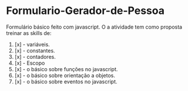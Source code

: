 # Formulario-Gerador-de-Pessoa
Formulário básico feito com javascript. O a atividade tem como proposta treinar as skills de:

1. [x] - variáveis.
1. [x] - constantes.
1. [x] - contadores.
1. [x] - Escopo
1. [x] - o básico sobre funções no javascript.
1. [x] - o básico sobre orientação a objetos.
1. [x] - o básico sobre eventos no javascript.

# 


